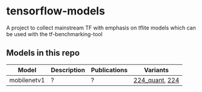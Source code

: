 # tensorflow-models
A project to collect mainstream TF with emphasis on tflite models which can be used with the tf-benchmarking-tool

## Models in this repo

| Model |Description |Publications|Variants|
|--|--|--|--|
| mobilenetv1 | ?  | ? | [224_quant](), [224]() |
